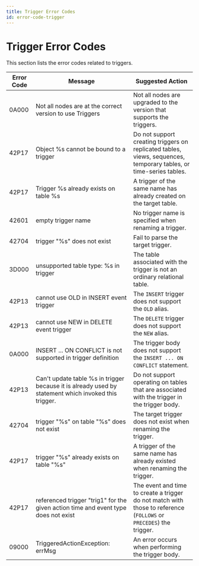 ```yaml
---
title: Trigger Error Codes
id: error-code-trigger
---
```


# Trigger Error Codes

This section lists the error codes related to triggers.

| Error Code | Message | Suggested Action |
| --- | --- | ---|
| 0A000 | Not all nodes are at the correct version to use Triggers | Not all nodes are upgraded to the version that supports the triggers. |
| 42P17 | Object %s cannot be bound to a trigger | Do not support creating triggers on replicated tables, views, sequences, temporary tables, or time-series tables.|
| 42P17 | Trigger %s already exists on table %s | A trigger of the same name has already created on the target table. |
| 42601 | empty trigger name | No trigger name is specified when renaming a trigger. |
| 42704 | trigger \"%s\" does not exist | Fail to parse the target trigger. |
| 3D000 | unsupported table type: %s in trigger | The table associated with the trigger is not an ordinary relational table. |
| 42P13 | cannot use OLD in INSERT event trigger | The `INSERT` trigger does not support the `OLD` alias. |
| 42P13 | cannot use NEW in DELETE event trigger | The `DELETE` trigger does not support the `NEW` alias. |
| 0A000 | INSERT ... ON CONFLICT is not supported in trigger definition | The trigger body does not support the `INSERT ... ON CONFLICT` statement. |
| 42P13 | Can't update table %s in trigger because it is already used by statement which invoked this trigger. | Do not support operating on tables that are associated with the trigger in the trigger body. |
| 42704 | trigger \"%s\" on table \"%s\" does not exist | The target trigger does not exist when renaming the trigger. |
| 42P17 | trigger \"%s\" already exists on table \"%s\" | A trigger of the same name has already existed when renaming the trigger. |
| 42P17 | referenced trigger "trig1" for the given action time and event type does not exist | The event and time to create a trigger do not match with those to reference (`FOLLOWS` or `PRECEDES`) the trigger. |
| 09000 | TriggeredActionException: errMsg | An error occurs when performing the trigger body. |

